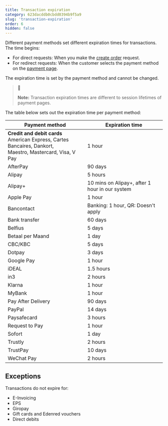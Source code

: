 ```yaml
---
title: Transaction expiration
category: 623dacddb0cbdd0394b9f5a9
slug: 'transaction-expiration'
order: 6
hidden: false
---
```


Different payment methods set different expiration times for transactions. The time begins:

- For direct requests: When you make the [create order](/reference/createorder) request.
- For redirect requests: When the customer selects the payment method on the [payment page](/docs/payment-pages/).

The expiration time is set by the payment method and cannot be changed.

> 📘 
> 
> **Note:** Transaction expiration times are different to session lifetimes of payment pages.

The table below sets out the expiration time per payment method:

| Payment method                                                                                                     | Expiration time                                |
| ------------------------------------------------------------------------------------------------------------------ | ---------------------------------------------- |
| **Credit and debit cards** <br> American Express, Cartes Bancaires, Dankort, <br> Maestro, Mastercard, Visa, V Pay | 1 hour                                         |
| AfterPay                                                                                                           | 90 days                                        |
| Alipay                                                                                                             | 5 hours                                        |
| Alipay+                                                                                                            | 10 mins on Alipay+, after 1 hour in our system |
| Apple Pay                                                                                                          | 1 hour                                         |
| Bancontact                                                                                                         | Banking: 1 hour, QR: Doesn't apply             |
| Bank transfer                                                                                                      | 60 days                                        |
| Belfius                                                                                                            | 5 days                                         |
| Betaal per Maand                                                                                                   | 1 day                                          |
| CBC/KBC                                                                                                            | 5 days                                         |
| Dotpay                                                                                                             | 3 days                                         |
| Google Pay                                                                                                         | 1 hour                                         |
| iDEAL                                                                                                              | 1.5 hours                                      |
| in3                                                                                                                | 2 hours                                        |
| Klarna                                                                                                             | 1 hour                                         |
| MyBank                                                                                                             | 1 hour                                         |
| Pay After Delivery                                                                                                 | 90 days                                        |
| PayPal                                                                                                             | 14 days                                        |
| Paysafecard                                                                                                        | 3 hours                                        |
| Request to Pay                                                                                                     | 1 hour                                         |
| Sofort                                                                                                             | 1 day                                          |
| Trustly                                                                                                            | 2 hours                                        |
| TrustPay                                                                                                           | 10 days                                        |
| WeChat Pay                                                                                                         | 2 hours                                        |

Exceptions
----------

Transactions do not expire for:

- E-Invoicing
- EPS 
- Giropay 
- Gift cards and Edenred vouchers
- Direct debits